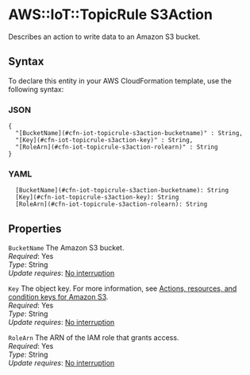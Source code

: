 # AWS::IoT::TopicRule S3Action<a name="aws-properties-iot-topicrule-s3action"></a>

Describes an action to write data to an Amazon S3 bucket\.

## Syntax<a name="aws-properties-iot-topicrule-s3action-syntax"></a>

To declare this entity in your AWS CloudFormation template, use the following syntax:

### JSON<a name="aws-properties-iot-topicrule-s3action-syntax.json"></a>

```
{
  "[BucketName](#cfn-iot-topicrule-s3action-bucketname)" : String,
  "[Key](#cfn-iot-topicrule-s3action-key)" : String,
  "[RoleArn](#cfn-iot-topicrule-s3action-rolearn)" : String
}
```

### YAML<a name="aws-properties-iot-topicrule-s3action-syntax.yaml"></a>

```
  [BucketName](#cfn-iot-topicrule-s3action-bucketname): String
  [Key](#cfn-iot-topicrule-s3action-key): String
  [RoleArn](#cfn-iot-topicrule-s3action-rolearn): String
```

## Properties<a name="aws-properties-iot-topicrule-s3action-properties"></a>

`BucketName`  <a name="cfn-iot-topicrule-s3action-bucketname"></a>
The Amazon S3 bucket\.  
*Required*: Yes  
*Type*: String  
*Update requires*: [No interruption](https://docs.aws.amazon.com/AWSCloudFormation/latest/UserGuide/using-cfn-updating-stacks-update-behaviors.html#update-no-interrupt)

`Key`  <a name="cfn-iot-topicrule-s3action-key"></a>
The object key\. For more information, see [Actions, resources, and condition keys for Amazon S3](https://docs.aws.amazon.com/AmazonS3/latest/dev/list_amazons3.html)\.  
*Required*: Yes  
*Type*: String  
*Update requires*: [No interruption](https://docs.aws.amazon.com/AWSCloudFormation/latest/UserGuide/using-cfn-updating-stacks-update-behaviors.html#update-no-interrupt)

`RoleArn`  <a name="cfn-iot-topicrule-s3action-rolearn"></a>
The ARN of the IAM role that grants access\.  
*Required*: Yes  
*Type*: String  
*Update requires*: [No interruption](https://docs.aws.amazon.com/AWSCloudFormation/latest/UserGuide/using-cfn-updating-stacks-update-behaviors.html#update-no-interrupt)